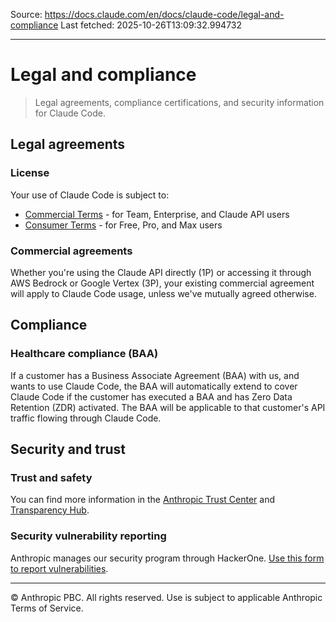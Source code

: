 Source: https://docs.claude.com/en/docs/claude-code/legal-and-compliance
Last fetched: 2025-10-26T13:09:32.994732

---

# Legal and compliance

> Legal agreements, compliance certifications, and security information for Claude Code.

## Legal agreements

### License

Your use of Claude Code is subject to:

* [Commercial Terms](https://www.anthropic.com/legal/commercial-terms) - for Team, Enterprise, and Claude API users
* [Consumer Terms](https://www.anthropic.com/legal/consumer-terms) - for Free, Pro, and Max users

### Commercial agreements

Whether you're using the Claude API directly (1P) or accessing it through AWS Bedrock or Google Vertex (3P), your existing commercial agreement will apply to Claude Code usage, unless we've mutually agreed otherwise.

## Compliance

### Healthcare compliance (BAA)

If a customer has a Business Associate Agreement (BAA) with us, and wants to use Claude Code, the BAA will automatically extend to cover Claude Code if the customer has executed a BAA and has Zero Data Retention (ZDR) activated. The BAA will be applicable to that customer's API traffic flowing through Claude Code.

## Security and trust

### Trust and safety

You can find more information in the [Anthropic Trust Center](https://trust.anthropic.com) and [Transparency Hub](https://www.anthropic.com/transparency).

### Security vulnerability reporting

Anthropic manages our security program through HackerOne. [Use this form to report vulnerabilities](https://hackerone.com/anthropic-vdp/reports/new?type=team\&report_type=vulnerability).

***

© Anthropic PBC. All rights reserved. Use is subject to applicable Anthropic Terms of Service.